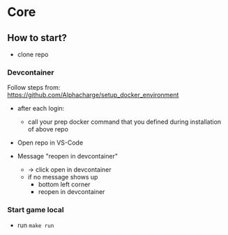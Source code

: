 # Core

## How to start?
- clone repo

### Devcontainer
Follow steps from:
https://github.com/Alphacharge/setup_docker_environment

- after each login:
	- call your prep docker command that you defined during installation of above repo

- Open repo in VS-Code 
- Message "reopen in devcontainer"
	- -> click open in devcontainer
	- if no message shows up
		- bottom left corner
		- reopen in devcontainer

### Start game local
- run `make run`